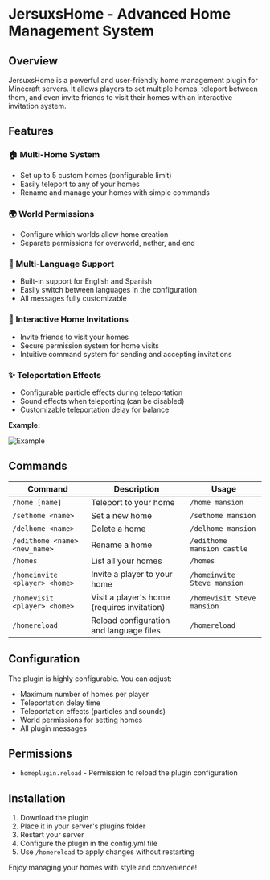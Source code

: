 # JersuxsHome - Advanced Home Management System

## Overview
JersuxsHome is a powerful and user-friendly home management plugin for Minecraft servers. It allows players to set multiple homes, teleport between them, and even invite friends to visit their homes with an interactive invitation system.

## Features

### 🏠 Multi-Home System
- Set up to 5 custom homes (configurable limit)
- Easily teleport to any of your homes
- Rename and manage your homes with simple commands

### 🌍 World Permissions
- Configure which worlds allow home creation
- Separate permissions for overworld, nether, and end

### 🔄 Multi-Language Support
- Built-in support for English and Spanish
- Easily switch between languages in the configuration
- All messages fully customizable

### 💌 Interactive Home Invitations
- Invite friends to visit your homes
- Secure permission system for home visits
- Intuitive command system for sending and accepting invitations

### ✨ Teleportation Effects
- Configurable particle effects during teleportation
- Sound effects when teleporting (can be disabled)
- Customizable teleportation delay for balance

**Example:**

![Example](https://i.ibb.co/5xrpXpx2/ezgif-42c85cd69d9168-1.gif)
## Commands

| Command | Description | Usage |
|---------|-------------|-------|
| `/home [name]` | Teleport to your home | `/home mansion` |
| `/sethome <name>` | Set a new home | `/sethome mansion` |
| `/delhome <name>` | Delete a home | `/delhome mansion` |
| `/edithome <name> <new_name>` | Rename a home | `/edithome mansion castle` |
| `/homes` | List all your homes | `/homes` |
| `/homeinvite <player> <home>` | Invite a player to your home | `/homeinvite Steve mansion` |
| `/homevisit <player> <home>` | Visit a player's home (requires invitation) | `/homevisit Steve mansion` |
| `/homereload` | Reload configuration and language files | `/homereload` |

## Configuration

The plugin is highly configurable. You can adjust:

- Maximum number of homes per player
- Teleportation delay time
- Teleportation effects (particles and sounds)
- World permissions for setting homes
- All plugin messages

## Permissions

- `homeplugin.reload` - Permission to reload the plugin configuration

## Installation

1. Download the plugin
2. Place it in your server's plugins folder
3. Restart your server
4. Configure the plugin in the config.yml file
5. Use `/homereload` to apply changes without restarting

Enjoy managing your homes with style and convenience!
